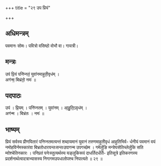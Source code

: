 +++
title = "२९ उप प्रियं"

+++
## अधिमन्त्रम्
पवमानः सोमः। पवित्रो वसिष्ठो वोभौ वा। गायत्री।

## मन्त्रः
उप॑ प्रि॒यं पनि॑प्नतं॒ युवा॑नमाहुती॒वृध॑म् ।  
अग॑न्म॒ बिभ्र॑तो॒ नमः॑ ॥

## पदपाठः
उप॑ । प्रि॒यम् । पनि॑प्नतम् । युवा॑नम् । आ॒हु॒ति॒ऽवृध॑म् ।  
अग॑न्म । बिभ्र॑तः । नमः॑ ॥

## भाष्यम्
प्रियं सर्वस्य प्रीणयितारं पनिप्नतमत्यन्तं शब्दायमानं युवानं तरुणमाहुतीवृधं आहुतिभिर्व- र्धनीयं पवमानं वयं नमोहविर्नमस्कारंवा बिभ्रतोधारयन्तःसन्तःउपागन्म उपगच्छेम । गमेर्लुङि मन्त्रेघसेतिच्लेर्लुकि सति म्वोश्चेतिनकारः । पनिप्रतं पनेःस्तुत्यर्थस्य यङ्लुकिरूपं दाधर्तिदर्धर्ति- इतिसूत्रे इतिकरणस्य प्रदर्शनार्थत्वादत्राभ्यासस्य निगागमउपधालोपश्च निपात्यते ॥ २९ ॥